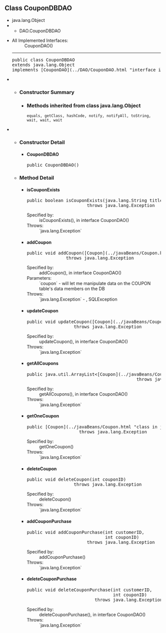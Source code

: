 ## Class CouponDBDAO

</div>

<div>

*   java.lang.Object
*   *   DAO.CouponDBDAO

<div>

*   <dl>

    <dt>All Implemented Interfaces:</dt>

    <dd>CouponDAO()</dd>

    </dl>

    * * *

    <pre>public class CouponDBDAO
    extends java.lang.Object
    implements [CouponDAO](../DAO/CouponDAO.html "interface in DAO")<[Coupon](../javaBeans/Coupon.html "class in javaBeans")></pre>

</div>

<div>

*   *   <a name="constructor.summary"></a>

        ### Constructor Summary

      

        *   <a name="methods.inherited.from.class.java.lang.Object"></a>

            ### Methods inherited from class java.lang.Object

            `equals, getClass, hashCode, notify, notifyAll, toString, wait, wait, wait`

</div>

<div>

*   *   <a name="constructor.detail"></a>

        ### Constructor Detail

        <a name="CouponDBDAO--"></a>
        *   #### CouponDBDAO

            <pre>public CouponDBDAO()</pre>

    *   <a name="method.detail"></a>

        ### Method Detail

        <a name="isCouponExists-java.lang.String-"></a>
        *   #### isCouponExists

            <pre>public boolean isCouponExists(java.lang.String title)
                                   throws java.lang.Exception</pre>

            <dl>

            <dt>Specified by:</dt>

            <dd>isCouponExists(), in interface CouponDAO()</dd>

            <dt>Throws:</dt>

            <dd>`java.lang.Exception`</dd>

            </dl>

            <a name="addCoupon-javaBeans.Coupon-"></a>
        *   #### addCoupon

            <pre>public void addCoupon([Coupon](../javaBeans/Coupon.html "class in javaBeans") coupon)
                           throws java.lang.Exception</pre>

            <dl>

            <dt>Specified by:</dt>

            <dd>addCoupon(), in interface CouponDAO()</dd>

            <dt>Parameters:</dt>

            <dd>`coupon` - will let me manipulate data on the COUPON table's data members on the DB</dd>

            <dt>Throws:</dt>

            <dd>`java.lang.Exception` - , SQLException</dd>

            </dl>

            <a name="updateCoupon-javaBeans.Coupon-"></a>
        *   #### updateCoupon

            <pre>public void updateCoupon([Coupon](../javaBeans/Coupon.html "class in javaBeans") coupon)
                              throws java.lang.Exception</pre>

            <dl>

            <dt>Specified by:</dt>

            <dd>updateCoupon(), in interface CouponDAO()</dd>

            <dt>Throws:</dt>

            <dd>`java.lang.Exception`</dd>

            </dl>

            <a name="getAllCoupons--"></a>
        *   #### getAllCoupons

            <pre>public java.util.ArrayList<[Coupon](../javaBeans/Coupon.html "class in javaBeans")> getAllCoupons()
                                                      throws java.lang.Exception</pre>

            <dl>

            <dt>Specified by:</dt>

            <dd>getAllCoupons(), in interface CouponDAO()</dd>

            <dt>Throws:</dt>

            <dd>`java.lang.Exception`</dd>

            </dl>

            <a name="getOneCoupon-int-"></a>
        *   #### getOneCoupon

            <pre>public [Coupon](../javaBeans/Coupon.html "class in javaBeans") getOneCoupon(int couponID)
                                throws java.lang.Exception</pre>

            <dl>

            <dt>Specified by:</dt>

            <dd>getOneCoupon()</dd>

            <dt>Throws:</dt>

            <dd>`java.lang.Exception`</dd>

            </dl>

            <a name="deleteCoupon-int-"></a>
        *   #### deleteCoupon

            <pre>public void deleteCoupon(int couponID)
                              throws java.lang.Exception</pre>

            <dl>

            <dt>Specified by:</dt>

            <dd>deleteCoupon()</dd>

            <dt>Throws:</dt>

            <dd>`java.lang.Exception`</dd>

            </dl>

            <a name="addCouponPurchase-int-int-"></a>
        *   #### addCouponPurchase

            <pre>public void addCouponPurchase(int customerID,
                                          int couponID)
                                   throws java.lang.Exception</pre>

            <dl>

            <dt>Specified by:</dt>

            <dd>addCouponPurchase()</dd>

            <dt>Throws:</dt>

            <dd>`java.lang.Exception`</dd>

            </dl>

            <a name="deleteCouponPurchase-int-int-"></a>
        *   #### deleteCouponPurchase

            <pre>public void deleteCouponPurchase(int customerID,
                                             int couponID)
                                      throws java.lang.Exception</pre>

            <dl>

            <dt>Specified by:</dt>

            <dd>deleteCouponPurchase(), in interface CouponDAO()</dd>

            <dt>Throws:</dt>

            <dd>`java.lang.Exception`</dd>

            </dl>

</div>

</div>
